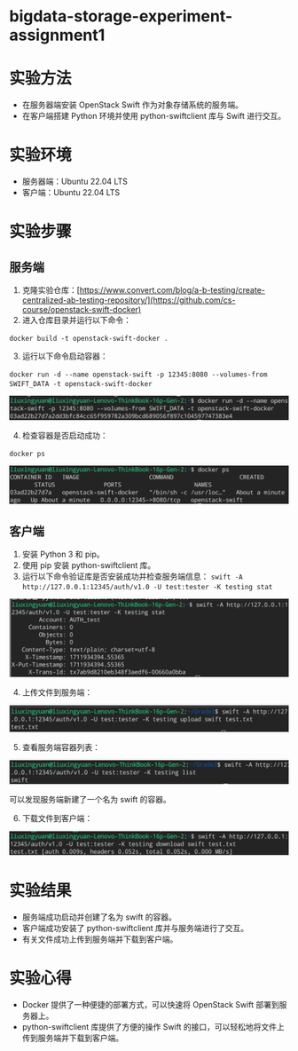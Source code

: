 # bigdata-storage-experiment-assignment1

# **实验方法**

- 在服务器端安装 OpenStack Swift 作为对象存储系统的服务端。
- 在客户端搭建 Python 环境并使用 python-swiftclient 库与 Swift 进行交互。

# **实验环境**

- 服务器端：Ubuntu 22.04 LTS
- 客户端：Ubuntu 22.04 LTS

# **实验步骤**

## **服务端**

1. 克隆实验仓库：[https://www.convert.com/blog/a-b-testing/create-centralized-ab-testing-repository/](https://github.com/cs-course/openstack-swift-docker)
2. 进入仓库目录并运行以下命令：

`docker build -t openstack-swift-docker .`

3. 运行以下命令启动容器：

`docker run -d --name openstack-swift -p 12345:8080 --volumes-from SWIFT_DATA -t openstack-swift-docker`

![Untitled](figure/Untitled.png)

4. 检查容器是否启动成功：

`docker ps`

![Untitled](figure/Untitled%201.png)

## **客户端**

1. 安装 Python 3 和 pip。
2. 使用 pip 安装 python-swiftclient 库。
3. 运行以下命令验证库是否安装成功并检查服务端信息：
`swift -A http://127.0.0.1:12345/auth/v1.0 -U test:tester -K testing stat`

![Untitled](figure/Untitled%202.png)

4. 上传文件到服务端：

![Untitled](figure/Untitled%203.png)

5. 查看服务端容器列表：

![Untitled](figure/Untitled%204.png)

可以发现服务端新建了一个名为 swift 的容器。

6. 下载文件到客户端：

![Untitled](figure/Untitled%205.png)

# **实验结果**

- 服务端成功启动并创建了名为 swift 的容器。
- 客户端成功安装了 python-swiftclient 库并与服务端进行了交互。
- 有关文件成功上传到服务端并下载到客户端。

# **实验心得**

- Docker 提供了一种便捷的部署方式，可以快速将 OpenStack Swift 部署到服务器上。
- python-swiftclient 库提供了方便的操作 Swift 的接口，可以轻松地将文件上传到服务端并下载到客户端。

###
